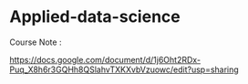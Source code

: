 # Applied-data-science

Course Note : 

https://docs.google.com/document/d/1j6Oht2RDx-Puq_X8h6r3GQHh8QSlahvTXKXvbVzuowc/edit?usp=sharing
